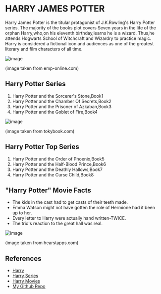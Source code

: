 # HARRY JAMES POTTER

Harry James Potter is the titular protagonist of J.K.Rowling's Harry Potter series.
The majority of the books plot covers Seven years in the life of the orphan Harry,who,on his eleventh birthday,learns he is a wizard.
Thus,he attends Hogwarts School of Witchcraft and Wizardry to practice magic.
Harry is considered a fictional icon and audiences as one of the greatest literary and film characters of all time.

![image](https://www.emp-online.com/dw/image/v2/BBQV_PRD/on/demandware.static/-/Library-Sites-EMPSharedLibrary/default/dw1ac8394d/68188_CAT_HarryPotter02_neues_Format.jpg?sw=1400)

(image taken from emp-online.com)

## **Harry Potter Series**

1. Harry Potter and the Sorcerer's Stone,Book1
2. Harry Potter and the Chamber Of Secrets,Book2
3. Harry Potter and the Prisoner of Azkaban,Book3
4. Harry Potter and the Goblet of Fire,Book4

![image](https://tokybook.com/wp-content/uploads/harry-potter.jpg)

(image taken from tokybook.com)

## **Harry Potter Top Series**

1. Harry Potter and the Order of Phoenix,Book5
2. Harry Potter and the Half-Blood Prince,Book6
3. Harry Potter and the Deathly Hallows,Book7
4. Harry Potter and the Curse Child,Book8

## **"Harry Potter" Movie Facts**

- The kids in the cast had to get casts of their teeth made.
- Emma Watson might not have gotten the role of Hermione had it been up to her. 
- Every letter to Harry were actually hand written-TWICE.
- The trio's reaction to the great hall was real.

![image](https://hips.hearstapps.com/sev.h-cdn.co/assets/15/35/980x490/landscape-1440716317-harry-potter-woah.jpg?resize=768:*)

(image taken from hearstapps.com)

## **References**

- [Harry ](https://www.emp-online.com/dw/image/v2/BBQV_PRD/on/demandware.static/-/Library-Sites-EMPSharedLibrary/default/dw1ac8394d/68188_CAT_HarryPotter02_neues_Format.jpg?sw=1400)
- [Harry Series](https://tokybook.com/wp-content/uploads/harry-potter.jpg)
- [Harry Movies](https://hips.hearstapps.com/sev.h-cdn.co/assets/15/35/980x490/landscape-1440716317-harry-potter-woah.jpg?resize=768:*)
- [My Github Repo](https://github.com/Teju2404)




